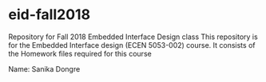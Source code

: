 # eid-fall2018
Repository for Fall 2018 Embedded Interface Design class
This repository is for the Embedded Interface design (ECEN 5053-002) course.
It consists of the Homework files required for this course

Name: Sanika Dongre
